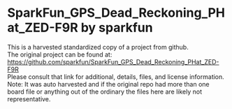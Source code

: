 
# SparkFun_GPS_Dead_Reckoning_PHat_ZED-F9R by sparkfun  
This is a harvested standardized copy of a project from github.  
The original project can be found at:  
https://github.com/sparkfun/SparkFun_GPS_Dead_Reckoning_PHat_ZED-F9R  
Please consult that link for additional, details, files, and license information.  
Note: It was auto harvested and if the original repo had more than one board file or anything out of the ordinary the files here are likely not representative.  
    